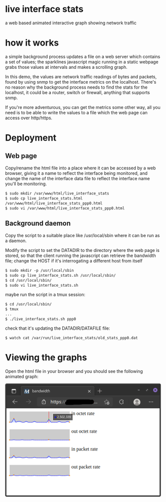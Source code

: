 # live interface stats

a web based animated interactive graph showing network traffic


# how it works

a simple background process updates a file on a web server which
contains a set of values; the sparklines javascript magic running
in a static webpage grabs those values at intervals and makes a
scrolling graph.

In this demo, the values are network traffic readings of bytes and
packets, found by using snmp to get the interface metrics on the
localhost. There's no reason why the background process needs to
find the stats for the localhost, it could be a router, switch or
firewall, anything that supports snmp.

If you're more adventurous, you can get the metrics some other way,
all you need is to be able to write the values to a file which the
web page can access over http/https.


# Deployment

## Web page
Copy/rename the html file into a place where it can be accessed by a web
browser, giving it a name to reflect the interface being monitored, and
change the name of the interface data file to reflect the interface name
you'll be monitoring.

```
$ sudo mkdir /var/www/html/live_interface_stats
$ sudo cp live_interface_stats.html /var/www/html/live_interface_stats_ppp0.html
$ sudo vi /var/www/html/live_interface_stats_ppp0.html
```

## Background daemon

Copy the script to a suitable place like /usr/local/sbin where it can 
be run as a daemon.

Modify the script to set the DATADIR to the directory where the web page
is stored, so that the client running the javascript can retrieve the
bandwidth file; change the HOST if it's interrogating a different host
from itself

```
$ sudo mkdir -p /usr/local/sbin
$ sudo cp live_interface_stats.sh /usr/local/sbin/
$ cd /usr/local/sbin/
$ sudo vi live_interface_stats.sh
```

maybe run the script in a tmux session:
```
$ cd /usr/local/sbin/
$ tmux
...
$ ./live_interface_stats.sh ppp0
```

check that it's updating the DATADIR/DATAFILE file:
```
$ watch cat /var/run/live_interface_stats/old_stats_ppp0.dat
```


# Viewing the graphs

Open the html file in your browser and you should see the following
animated graph:

![Interface graph](https://github.com/speculatrix/live_interface_stats/raw/main/live_interface_stats.png)


